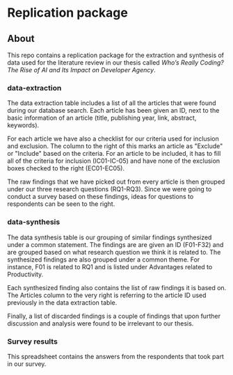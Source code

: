 # Replication package

## About

This repo contains a replication package for the extraction and synthesis of data used for the literature review in our thesis called *Who’s Really Coding? The Rise of AI and Its Impact on Developer Agency*. 

### data-extraction

The data extraction table includes a list of all the articles that were found during our database search. Each article has been given an ID, next to the basic information of an article (title, publishing year, link, abstract, keywords).

For each article we have also a checklist for our criteria used for inclusion and exclusion. The column to the right of this marks an article as "Exclude" or "Include" based on the criteria. For an article to be included, it has to fill all of the criteria for inclusion (IC01-IC-05) and have none of the exclusion boxes checked to the right (EC01-EC05).

The raw findings that we have picked out from every article is then grouped under our three research questions (RQ1-RQ3). Since we were going to conduct a survey based on these findings, ideas for questions to respondents can be seen to the right.

### data-synthesis

The data synthesis table is our grouping of similar findings synthesized under a common statement. The findings are are given an ID (F01-F32) and are grouped based on what research question we think it is related to. The synthesized findings are also grouped under a common theme. For instance, F01 is related to RQ1 and is listed under Advantages related to Productivity.

Each synthesized finding also contains the list of raw findings it is based on. The Articles column to the very right is referring to the article ID used previously in the data extraction table.

Finally, a list of discarded findings is a couple of findings that upon further discussion and analysis were found to be irrelevant to our thesis.

### Survey results

This spreadsheet contains the answers from the respondents that took part in our survey.
